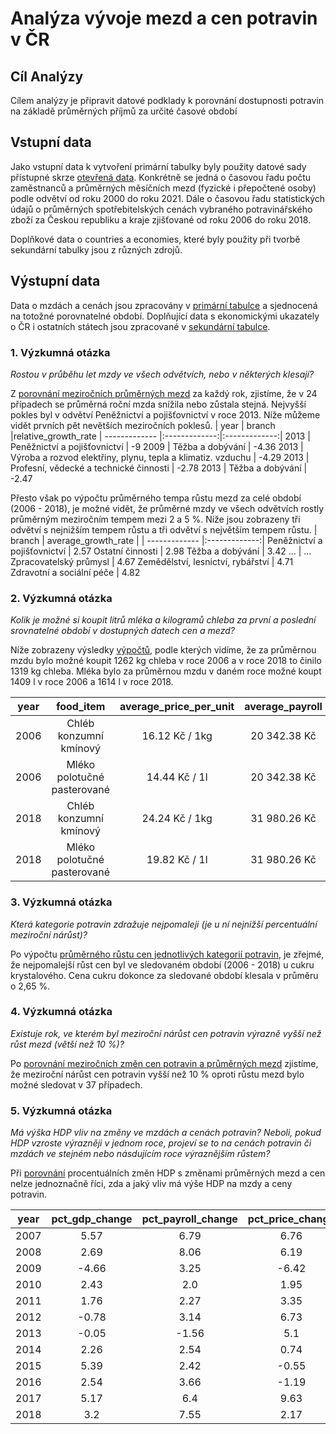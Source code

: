 # Analýza vývoje mezd a cen potravin v ČR

## Cíl Analýzy
Cílem analýzy je připravit datové podklady k porovnání dostupnosti potravin na základě průměrných příjmů za určité časové období

## Vstupní data
Jako vstupní data k vytvoření primární tabulky byly použity datové sady přístupné skrze [otevřená data](https://data.gov.cz/). Konkrétně se jedná o časovou řadu počtu zaměstnanců a průměrných měsíčních mezd (fyzické i přepočtené osoby) podle odvětví od roku 2000 do roku 2021. Dále o časovou řadu statistických údajů o průměrných spotřebitelských cenách vybraného potravinářského zboží za Českou republiku a kraje zjišťované od roku 2006 do roku 2018.

Doplňkové data o countries a economies, které byly použity při tvorbě sekundární tabulky jsou z různých zdrojů. 


## Výstupní data
Data o mzdách a cenách jsou zpracovány v [primární tabulce](https://github.com/OndrejVejvoda/engeto-sql-project/blob/main/primary_table.sql) a sjednocená na totožné porovnatelné období. Doplňující data s ekonomickými ukazately o ČR i ostatních státech jsou zpracované v [sekundární tabulce]().

###  1. Výzkumná otázka
_Rostou v průběhu let mzdy ve všech odvětvích, nebo v některých klesají?_

Z [porovnání meziročních průměrných mezd](https://github.com/OndrejVejvoda/engeto-sql-project/blob/main/1.research_question.sql) za každý rok, zjistíme, že v 24 případech se průměrná roční mzda snížila nebo zůstala stejná. Nejvyšší pokles byl v odvětví Peněžnictví a pojišťovnictví v roce 2013. Níže můžeme vidět prvních pět nevětších meziročních poklesů.
| year | branch |relative_growth_rate 
| ------------- |:-------------:|:-------------:|
2013 |	Peněžnictví a pojišťovnictví |	-9
2009 |	Těžba a dobývání |	-4.36
2013 |	Výroba a rozvod elektřiny, plynu, tepla a klimatiz. vzduchu |	-4.29
2013 |	Profesní, vědecké a technické činnosti	| -2.78
2013	| Těžba a dobývání	| -2.47

Přesto však po výpočtu průměrného tempa růstu mezd za celé období (2006 - 2018), je možné vidět, že průměrné mzdy ve všech odvětvích rostly průměrným meziročním tempem mezi 2 a 5 %. Níže jsou zobrazeny tři odvětví s nejnižším tempem růstu a tři odvětví s největším tempem růstu.
| branch | average_growth_rate |
| ------------- |:-------------:|
Peněžnictví a pojišťovnictví | 2.57
Ostatní činnosti |	2.98
Těžba a dobývání |	3.42
... | ...
Zpracovatelský průmysl |	4.67
Zemědělství, lesnictví, rybářství |	4.71
Zdravotní a sociální péče |	4.82

###  2. Výzkumná otázka
_Kolik je možné si koupit litrů mléka a kilogramů chleba za první a poslední srovnatelné období v dostupných datech cen a mezd?_

Níže zobrazeny výsledky [výpočtů](https://github.com/OndrejVejvoda/engeto-sql-project/blob/main/2.research_question.sql), podle kterých vidíme, že za průměrnou mzdu bylo možné koupit 1262 kg chleba v roce 2006 a v roce 2018 to činilo 1319 kg chleba.
Mléka bylo za průměrnou mzdu v daném roce možné koupt 1409 l v roce 2006 a 1614 l v roce 2018.

| year | food_item | average_price_per_unit | average_payroll | units_for_avg_payroll | unit
| ------------- |:-------------:|:-------------:| :-------------:| :-------------:| :-------------:|
2006 |	Chléb konzumní kmínový |	16.12 Kč / 1kg |	20 342.38 Kč	| 1262.0 |	1kg
2006 |	Mléko polotučné pasterované |	14.44 Kč / 1l |	20 342.38 Kč |	1409.0 |	1l
2018 |	Chléb konzumní kmínový |	24.24 Kč / 1kg	| 31 980.26 Kč	| 1319.0 |	1kg
2018 |	Mléko polotučné pasterované |	19.82 Kč / 1l |	31 980.26 Kč |	1614.0 |	1l

###  3. Výzkumná otázka

_Která kategorie potravin zdražuje nejpomaleji (je u ní nejnižší percentuální meziroční nárůst)?_

Po výpočtu [průměrného růstu cen jednotlivých kategorií potravin](https://github.com/OndrejVejvoda/engeto-sql-project/blob/main/3.research_question.sql), je zřejmé, že nejpomalejší růst cen byl ve sledovaném období (2006 - 2018) u cukru krystalového. Cena cukru dokonce za sledované období klesala v průměru o 2,65 %.

###  4. Výzkumná otázka

_Existuje rok, ve kterém byl meziroční nárůst cen potravin výrazně vyšší než růst mezd (větší než 10 %)?_

Po [porovnání meziročních změn cen potravin a průměrných mezd](https://github.com/OndrejVejvoda/engeto-sql-project/blob/main/4.research_question.sql) zjistíme, že meziroční nárůst cen potravin vyšší než 10 % oproti růstu mezd bylo možné sledovat v 37 případech. 

###  5. Výzkumná otázka

_Má výška HDP vliv na změny ve mzdách a cenách potravin? Neboli, pokud HDP vzroste výrazněji v jednom roce, projeví se to na cenách potravin či mzdách ve stejném nebo násdujícím roce výraznějším růstem?_

Při [porovnání](https://github.com/OndrejVejvoda/engeto-sql-project/blob/main/5.research_question.sql) procentuálních změn HDP s změnami průměrných mezd a cen nelze jednoznačně říci, zda a jaký vliv má výše HDP na mzdy a ceny potravin.

| year | pct_gdp_change | pct_payroll_change | pct_price_change | 
| ------------- |:-------------:|:-------------:| :-------------:|
2007 |	5.57 | 6.79 |	6.76
2008 |	2.69 |	8.06 |	6.19
2009 |	-4.66 |	3.25 |	-6.42
2010 |	2.43 |	2.0 |	1.95
2011 |	1.76 |	2.27 |	3.35
2012 |	-0.78 |	3.14 |	6.73
2013 |	-0.05 |	-1.56 |	5.1
2014 |	2.26 |	2.54 |	0.74
2015 |	5.39 |	2.42 |	-0.55
2016 |	2.54 |  3.66 |	-1.19
2017 |	5.17 | 6.4 |	9.63
2018 |	3.2 |	7.55 |	2.17
